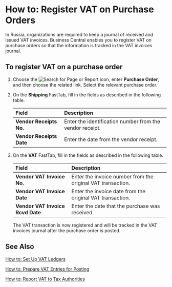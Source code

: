 # How to: Register VAT on Purchase Orders

In Russia, organizations are required to keep a journal of received and issued VAT invoices. Business Central enables you to register VAT on purchase orders so that the information is tracked in the VAT invoices journal.

 

## To register VAT on a purchase order 

1. Choose the ![Search for Page or Report](search-icon.png) icon, enter **Purchase Order**, and then choose the related link. Select the relevant purchase order.

2. On the **Shipping** FastTab, fill in the fields as described in the following table.

   | Field                    | Description                                              |
   | :----------------------- | :------------------------------------------------------- |
   | **Vendor Receipts No.**  | Enter the identification number from the vendor receipt. |
   | **Vendor Receipts Date** | Enter the date from the vendor receipt.                  |

3. On the **VAT** FastTab, fill in the fields as described in the following table.

   | Field                            | Description                                                 |
   | :------------------------------- | :---------------------------------------------------------- |
   | **Vendor VAT Invoice No.**       | Enter the invoice number from the original VAT transaction. |
   | **Vendor VAT Invoice Date**      | Enter the invoice date from the original VAT transaction.   |
   | **Vendor VAT Invoice Rcvd Date** | Enter the date that the purchase was received.              |

   The VAT transaction is now registered and will be tracked in the VAT invoices journal after the purchase order is posted.

 

## See Also 

[How to: Set Up VAT Ledgers](How-to-Set-Up-VAT-Ledgers.md)

[How to: Prepare VAT Entries for Posting](How-to-Prepare-VAT-Entries-for-Posting.md)

[How to: Report VAT to Tax Authorities](../../finance-how-report-vat)
